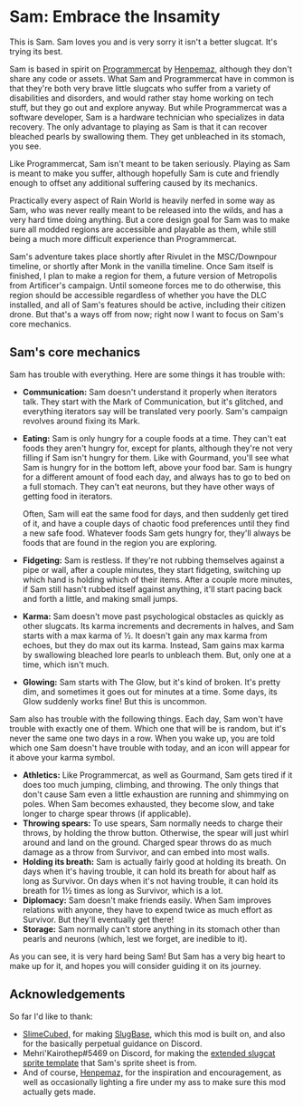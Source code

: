 # Sam: Embrace the Insamity

This is Sam. Sam loves you and is very sorry it isn't a better slugcat. It's
trying its best.

Sam is based in spirit on
[Programmercat](https://github.com/henpemaz/PartModPartMeme/tree/master/ProgrammerCat)
by [Henpemaz,](https://github.com/henpemaz) although they don't share any code
or assets. What Sam and Programmercat have in common is that they're both very
brave little slugcats who suffer from a variety of disabilities and disorders,
and would rather stay home working on tech stuff, but they go out and explore
anyway. But while Programmercat was a software developer, Sam is a hardware
technician who specializes in data recovery. The only advantage to playing as
Sam is that it can recover bleached pearls by swallowing them. They get
unbleached in its stomach, you see.

Like Programmercat, Sam isn't meant to be taken seriously. Playing as Sam is
meant to make you suffer, although hopefully Sam is cute and friendly enough to
offset any additional suffering caused by its mechanics.

Practically every aspect of Rain World is heavily nerfed in some way as Sam, who
was never really meant to be released into the wilds, and has a very hard time
doing anything. But a core design goal for Sam was to make sure all modded
regions are accessible and playable as them, while still being a much more
difficult experience than Programmercat.

Sam's adventure takes place shortly after Rivulet in the MSC/Downpour timeline,
or shortly after Monk in the vanilla timeline. Once Sam itself is finished, I
plan to make a region for them, a future version of Metropolis from Artificer's
campaign. Until someone forces me to do otherwise, this region should be
accessible regardless of whether you have the DLC installed, and all of Sam's
features should be active, including their citizen drone. But that's a ways off
from now; right now I want to focus on Sam's core mechanics.

## Sam's core mechanics

Sam has trouble with everything. Here are some things it has trouble with:

- **Communication:** Sam doesn't understand it properly when iterators talk.
  They start with the Mark of Communication, but it's glitched, and everything
  iterators say will be translated very poorly. Sam's campaign revolves around
  fixing its Mark.
- **Eating:** Sam is only hungry for a couple foods at a time. They can't eat
  foods they aren't hungry for, except for plants, although they're not very
  filling if Sam isn't hungry for them. Like with Gourmand, you'll see what Sam
  is hungry for in the bottom left, above your food bar. Sam is hungry for a
  different amount of food each day, and always has to go to bed on a full
  stomach. They can't eat neurons, but they have other ways of getting food in
  iterators.
  
  Often, Sam will eat the same food for days, and then suddenly get tired of it,
  and have a couple days of chaotic food preferences until they find a new safe
  food. Whatever foods Sam gets hungry for, they'll always be foods that are
  found in the region you are exploring.
- **Fidgeting:** Sam is restless. If they're not rubbing themselves against a
  pipe or wall, after a couple minutes, they start fidgeting, switching up which
  hand is holding which of their items. After a couple more minutes, if Sam
  still hasn't rubbed itself against anything, it'll start pacing back and forth
  a little, and making small jumps.
- **Karma:** Sam doesn't move past psychological obstacles as quickly as other
  slugcats. Its karma increments and decrements in halves, and Sam starts with a
  max karma of ½. It doesn't gain any max karma from echoes, but they do max out
  its karma. Instead, Sam gains max karma by swallowing bleached lore pearls to
  unbleach them. But, only one at a time, which isn't much.
- **Glowing:** Sam starts with The Glow, but it's kind of broken. It's pretty
  dim, and sometimes it goes out for minutes at a time. Some days, its Glow
  suddenly works fine! But this is uncommon.

Sam also has trouble with the following things. Each day, Sam won't have trouble
with exactly one of them. Which one that will be is random, but it's never the
same one two days in a row. When you wake up, you are told which one Sam doesn't
have trouble with today, and an icon will appear for it above your karma symbol.

- **Athletics:** Like Programmercat, as well as Gourmand, Sam gets tired if it
  does too much jumping, climbing, and throwing. The only things that don't
  cause Sam even a little exhaustion are running and shimmying on poles. When
  Sam becomes exhausted, they become slow, and take longer to charge spear
  throws (if applicable).
- **Throwing spears:** To use spears, Sam normally needs to charge their throws,
  by holding the throw button. Otherwise, the spear will just whirl around and
  land on the ground. Charged spear throws do as much damage as a throw from
  Survivor, and can embed into most walls.
- **Holding its breath:** Sam is actually fairly good at holding its breath. On
  days when it's having trouble, it can hold its breath for about half as long
  as Survivor. On days when it's not having trouble, it can hold its breath for
  1½ times as long as Survivor, which is a lot.
- **Diplomacy:** Sam doesn't make friends easily. When Sam improves relations
  with anyone, they have to expend twice as much effort as Survivor. But they'll
  eventually get there!
- **Storage:** Sam normally can't store anything in its stomach other than
  pearls and neurons (which, lest we forget, are inedible to it).

As you can see, it is very hard being Sam! But Sam has a very big heart to make
up for it, and hopes you will consider guiding it on its journey.

## Acknowledgements

So far I'd like to thank:

- [SlimeCubed,](https://github.com/SlimeCubed) for making
  [SlugBase,](https://github.com/SlimeCubed/SlugBase) which this mod is built
  on, and also for the basically perpetual guidance on Discord.
- Mehri'Kairothep#5469 on Discord, for making the [extended slugcat sprite
  template](https://drive.google.com/file/d/1P71MQ0kAAVbEc7W7g7xhD_YeGU-7POcR/view)
  that Sam's sprite sheet is from.
- And of course, [Henpemaz,](https://github.com/henpemaz) for the inspiration
  and encouragement, as well as occasionally lighting a fire under my ass to
  make sure this mod actually gets made.
